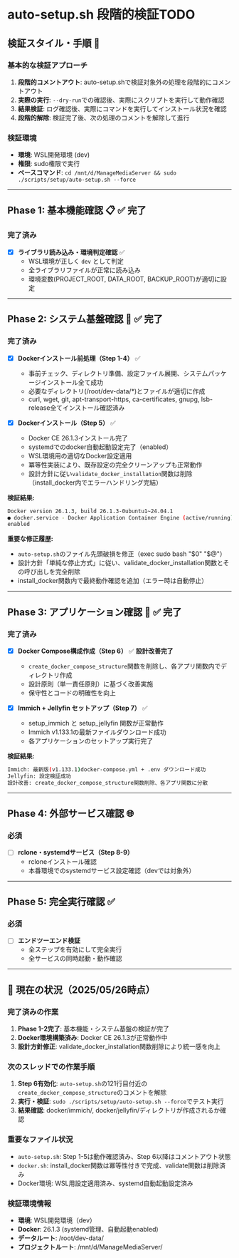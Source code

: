 # auto-setup.sh 段階的検証TODO

## 検証スタイル・手順 📝

### 基本的な検証アプローチ
1. **段階的コメントアウト**: auto-setup.shで検証対象外の処理を段階的にコメントアウト
2. **実際の実行**: `--dry-run`での確認後、実際にスクリプトを実行して動作確認
3. **結果検証**: ログ確認後、実際にコマンドを実行してインストール状況を確認
4. **段階的解除**: 検証完了後、次の処理のコメントを解除して進行

### 検証環境
- **環境**: WSL開発環境 (dev)
- **権限**: sudo権限で実行
- **ベースコマンド**: `cd /mnt/d/ManageMediaServer && sudo ./scripts/setup/auto-setup.sh --force`

---

## Phase 1: 基本機能確認 📋 ✅ **完了**

### 完了済み
- [x] **ライブラリ読み込み・環境判定確認** ✅
  - WSL環境が正しく `dev` として判定
  - 全ライブラリファイルが正常に読み込み
  - 環境変数(PROJECT_ROOT, DATA_ROOT, BACKUP_ROOT)が適切に設定

---

## Phase 2: システム基盤確認 🔧 ✅ **完了**

### 完了済み
- [x] **Dockerインストール前処理（Step 1-4）** ✅
  - 事前チェック、ディレクトリ準備、設定ファイル展開、システムパッケージインストール全て成功
  - 必要なディレクトリ(/root/dev-data/*)とファイルが適切に作成
  - curl, wget, git, apt-transport-https, ca-certificates, gnupg, lsb-release全てインストール確認済み

- [x] **Dockerインストール（Step 5）** ✅
  - Docker CE 26.1.3インストール完了
  - systemdでのdocker自動起動設定完了（enabled）
  - WSL環境用の適切なDocker設定適用
  - 冪等性実装により、既存設定の完全クリーンアップも正常動作
  - 設計方針に従い`validate_docker_installation`関数は削除（install_docker内でエラーハンドリング完結）

**検証結果:**
```bash
Docker version 26.1.3, build 26.1.3-0ubuntu1~24.04.1
● docker.service - Docker Application Container Engine (active/running)
enabled
```

**重要な修正履歴:**
- `auto-setup.sh`のファイル先頭破損を修正（exec sudo bash "$0" "$@"）
- 設計方針「単純な停止方式」に従い、validate_docker_installation関数とその呼び出しを完全削除
- install_docker関数内で最終動作確認を追加（エラー時は自動停止）

---

## Phase 3: アプリケーション確認 🎯 ✅ **完了**

### 完了済み
- [x] **Docker Compose構成作成（Step 6）** ✅ **設計改善完了**
  - `create_docker_compose_structure`関数を削除し、各アプリ関数内でディレクトリ作成
  - 設計原則（単一責任原則）に基づく改善実施
  - 保守性とコードの明確性を向上

- [x] **Immich + Jellyfin セットアップ（Step 7）** ✅
  - setup_immich と setup_jellyfin 関数が正常動作
  - Immich v1.133.1の最新ファイルダウンロード成功
  - 各アプリケーションのセットアップ実行完了

**検証結果:**
```bash
Immich: 最新版(v1.133.1)docker-compose.yml + .env ダウンロード成功
Jellyfin: 設定検証成功
設計改善: create_docker_compose_structure関数削除、各アプリ関数に分散
```

---

## Phase 4: 外部サービス確認 🌐

### 必須
- [ ] **rclone・systemdサービス（Step 8-9）**
  - rcloneインストール確認
  - 本番環境でのsystemdサービス設定確認（devでは対象外）

---

## Phase 5: 完全実行確認 ✅

### 必須
- [ ] **エンドツーエンド検証**
  - 全ステップを有効にして完全実行
  - 全サービスの同時起動・動作確認

---

## 📌 **現在の状況（2025/05/26時点）**

### 完了済みの作業
1. **Phase 1-2完了**: 基本機能・システム基盤の検証が完了
2. **Docker環境構築済み**: Docker CE 26.1.3が正常動作中
3. **設計方針修正**: validate_docker_installation関数削除により統一感を向上

### 次のスレッドでの作業手順
1. **Step 6有効化**: `auto-setup.sh`の121行目付近の`create_docker_compose_structure`のコメントを解除
2. **実行・検証**: `sudo ./scripts/setup/auto-setup.sh --force`でテスト実行
3. **結果確認**: docker/immich/, docker/jellyfin/ディレクトリが作成されるか確認

### 重要なファイル状況
- `auto-setup.sh`: Step 1-5は動作確認済み、Step 6以降はコメントアウト状態
- `docker.sh`: install_docker関数は冪等性付きで完成、validate関数は削除済み
- Docker環境: WSL用設定適用済み、systemd自動起動設定済み

### 検証環境情報
- **環境**: WSL開発環境（dev）
- **Docker**: 26.1.3 (systemd管理、自動起動enabled)
- **データルート**: /root/dev-data/
- **プロジェクトルート**: /mnt/d/ManageMediaServer/

